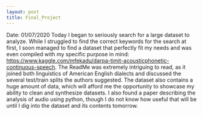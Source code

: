 ```yaml
---
layout: post
title: Final_Project
---
```

Date: 01/07/2020
Today I began to seriously search for a large dataset to analyze. While I struggled to find the correct keywords for the search at first, I soon managed to find a dataset that perfectly fit my needs and was even compiled with my specific purpose in mind: https://www.kaggle.com/mfekadu/darpa-timit-acousticphonetic-continuous-speech. The ReadMe was extremely intriguing to read, as it joined both linguistics of American English dialects and discussed the several test/train splits the authors suggested. The dataset also contains a huge amount of data, which will afford me the opportunity to showcase my ability to clean and synthesize datasets. I also found a paper describing the analysis of audio using python, though I do not know how useful that will be until I dig into the dataset and its contents tomorrow.
